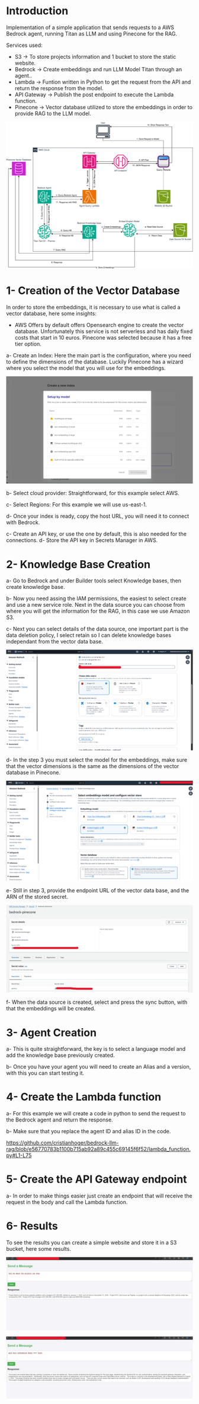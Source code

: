 # Introduction
Implementation of a simple application that sends requests to a AWS Bedrock agent, running Titan as LLM and using Pinecone for the RAG.

Services used:

- S3 -> To store projects information and 1 bucket to store the static website.
- Bedrock -> Create embeddings and run LLM Model Titan through an agent..
- Lambda -> Funtion written in Python to get the request from the API and return the response from the model.
- API Gateway -> Publish the post endpoint to execute the Lambda function.
- Pinecone -> Vector database utilized to store the embeddings in order to provide RAG to the LLM model.
  
![Architecture Diagram](images/Bedrock-agent.drawio.svg)

# 1- Creation of the Vector Database
In order to store the embeddings, it is necessary to use what is called a vector database, here some insights:
- AWS Offers by default offers Opensearch engine to create the vector database. Unfortunately this service is not serverless and has daily fixed costs that start in 10 euros. Pinecone was selected because it has a free tier option.

a- Create an Index: Here the main part is the configuration, where you need to define the dimensions of the database. Luckily Pinecone has a wizard where you select the model that you will use for the embeddings.

![Pinecone Wizard](images/Pinecone%20dimension.png)

b- Select cloud provider: Straightforward, for this example select AWS.

c- Select Regions: For this example we will use us-east-1.

d- Once your index is ready, copy the host URL, you will need it to connect with Bedrock.

c- Create an API key, or use the one by default, this is also needed for the connections.
d- Store the API key in Secrets Manager in AWS.

# 2- Knowledge Base Creation

a- Go to Bedrock and under Builder tools select Knowledge bases, then create knowledge base.

b- Now you need assing the IAM permissions, the easiest to select create and use a new service role. Next in the data source you can choose from where you will get the information for the RAG, in this case we use Amazon S3.

c- Next you can select details of the data source, one important part is the data deletion policy, I select retain so I can delete knowledge bases independant from the vector data base.

![Data Source Creation](images/2%20kb%201.png)

d- In the step 3 you must select the model for the embeddings, make sure that the vector dimensions is the same as the dimensions of the vector database in Pinecone.

![Embeddings Model](images/2%20kb%202.png)

e- Still in step 3, provide the endpoint URL of the vector data base, and the ARN of the stored secret. 

![Secret Creation](images/2%20kb%20e%202.png)

f- When the data source is created, select and press the sync button, with that the embeddings will be created.



# 3- Agent Creation

a- This is quite straightforward, the key is to select a language model and add the knowledge base previously created.

b- Once you have your agent you will need to create an Alias and a version, with this you can start testing it.

# 4- Create the Lambda function

a- For this example we will create a code in python to send the request to the Bedrock agent and return the response.

b- Make sure that you replace the agent ID and alias ID in the code.

https://github.com/cristianhoger/bedrock-llm-rag/blob/e56770783b1100b715ab92a89c455c69145f6f52/lambda_function.py#L1-L75

# 5- Create the API Gateway endpoint

a- In order to make things easier just create an endpoint that will receive the request in the body and call the Lambda function.

# 6- Results

To see the results you can create a simple website and store it in a S3 bucket, here some results.

![Result 1](images/Result1.png)

![Result 2](images/Result2.png)

